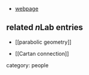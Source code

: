 

* [webpage](http://www.math.muni.cz/~slovak/index.eng.html)

## related $n$Lab entries

* [[parabolic geometry]]

* [[Cartan connection]]

category: people